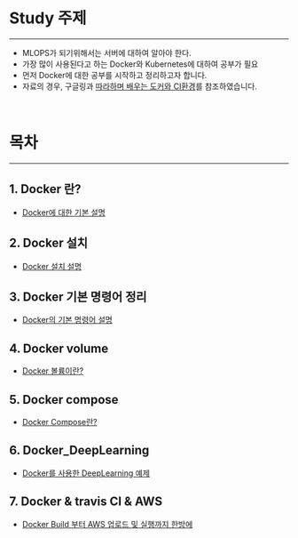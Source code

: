 # Study 주제

<hr/>

- MLOPS가 되기위해서는 서버에 대하여 알아야 한다.
- 가장 많이 사용된다고 하는 Docker와 Kubernetes에 대하여 공부가 필요
- 먼저 Docker에 대한 공부를 시작하고 정리하고자 합니다.
- 자료의 경우, 구글링과 [따라하며 배우는 도커와 CI환경](https://www.inflearn.com/course/%EB%94%B0%EB%9D%BC%ED%95%98%EB%A9%B0-%EB%B0%B0%EC%9A%B0%EB%8A%94-%EB%8F%84%EC%BB%A4-ci/dashboard)를 참조하였습니다.
</br>

# 목차

<hr/>

## 1. Docker 란?
- [Docker에 대한 기본 설명](https://github.com/heohyoyeong/DockerStudy/tree/main/1.%20What_is_Docker)
## 2. Docker 설치
- [Docker 설치 설명](https://github.com/heohyoyeong/DockerStudy/tree/main/2.%20Install_Docker)
## 3. Docker 기본 명령어 정리
- [Docker의 기본 명령어 설명](https://github.com/heohyoyeong/DockerStudy/tree/main/3.%20Docker_command)
## 4. Docker volume
- [Docker 볼륨이란?](https://github.com/heohyoyeong/DockerStudy/tree/main/4.%20Docker_Volume)
## 5. Docker compose
- [Docker Compose란?](https://github.com/heohyoyeong/DockerStudy/tree/main/5.%20Docker_Compose)
## 6. Docker_DeepLearning
- [Docker를 사용한 DeepLearning 예제](https://github.com/heohyoyeong/docker-fullstack-app)
## 7. Docker & travis CI & AWS
- [Docker Build 부터 AWS 업로드 및 실행까지 한방에](https://github.com/heohyoyeong/docker-fullstack-app)

